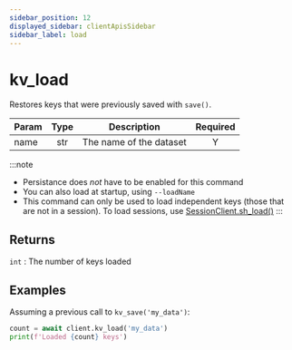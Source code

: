 ```yaml
---
sidebar_position: 12
displayed_sidebar: clientApisSidebar
sidebar_label: load
---
```


# kv_load
Restores keys that were previously saved with `save()`.

|Param|Type|Description|Required|
|--|:-:|--|:-:|
|name|str|The name of the dataset|Y|


:::note
- Persistance does _not_ have to be enabled for this command
- You can also load at startup, using `--loadName`
- This command can only be used to load independent keys (those that are not in a session). To load sessions, use [SessionClient.sh_load()](./sessions/Load)
:::


## Returns
`int` : The number of keys loaded


## Examples

Assuming a previous call to `kv_save('my_data')`:

```py title='Load keys'
count = await client.kv_load('my_data')
print(f'Loaded {count} keys')
```
